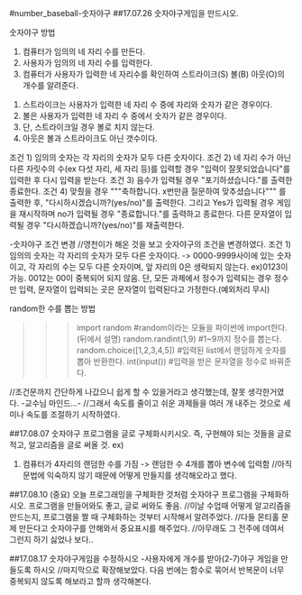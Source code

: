 #number_baseball-숫자야구
##17.07.26
숫자야구게임을 만드시오.

숫자야구 방법
1. 컴퓨터가 임의의 네 자리 수를 만든다.
2. 사용자가 임의의 네 자리 수를 입력한다.
3. 컴퓨터가 사용자가 입력한 네 자리수를 확인하여 스트라이크(S) 볼(B) 아웃(O)의 개수를 알려준다.
 1) 스트라이크는 사용자가 입력한 네 자리 수 중에 자리와 숫자가 같은 경우이다.
 2) 볼은 사용자가 입력한 네 자리 수 중에서 숫자가 같은 경우이다.
 3) 단, 스트라이크일 경우 볼로 치지 않는다.
 4) 아웃은 볼과 스트라이크도 아닌 갯수이다.

조건 1)
임의의 숫자는 각 자리의 숫자가 모두 다른 숫자이다.
조건 2)
네 자리 수가 아닌 다른 자릿수의 수(ex 다섯 자리, 세 자리 등)를 입력할 경우 "입력이 잘못되었습니다"를 입력한 후 다시 입력을 받는다.
조건 3)
음수가 입력될 경우 "포기하셨습니다."를 출력한 종료한다.
조건 4)
맞췄을 경우 """축하합니다.
x번만큼 질문하여 맞추셨습니다"""
를 출력한 후, "다시하시겠습니까?(yes/no)"를 출력한다. 그리고 Yes가 입력될 경우 게임을 재시작하며 no가 입력될 경우 "종료합니다."를 출력하고 종료한다.
다른 문자열이 입력될 경우 "다시하겠습니까?(yes/no)"를 재출력한다.

-숫자야구 조건 변경
//영천이가 해온 것을 보고 숫자야구의 조건을 변경하였다.
조건 1)
임의의 숫자는 각 자리의 숫자가 모두 다른 숫자이다.
-> 0000-9999사이에 있는 숫자이고, 각 자리의 수는 모두 다른 숫자이며, 앞 자리의 0은 생략되지 않는다. ex)0123이 가능. 0012는 00이 중복되어 되지 않음.
단, 모든 과제에서 정수가 입력되는 경우 정수만 입력, 문자열이 입력되는 곳은 문자열이 입력된다고 가정한다.(예외처리 무시)

random한 수를 뽑는 방법
>>>import random #random이라는 모듈을 파이썬에 import한다.(뒤에서 설명)
>>>random.randint(1,9) #1~9까지 정수를 뽑는다.
>>>random.choice([1,2,3,4,5]) #입력된 list에서 랜덤하게 숫자를 뽑아 반환한다.
>>>int(input()) #입력을 받은 문자열을 정수로 바꿔준다.

//조건문까지 간단하게 나갔으니 쉽게 할 수 있을거라고 생각했는데, 잘못 생각한거였다. -교수님 마인드...-
//그래서 속도를 줄이고 쉬운 과제들을 여러 개 내주는 것으로 세미나 속도를 조절하기 시작하였다.

##17.08.07
숫자야구 프로그램을 글로 구체화시키시오.
즉, 구현해야 되는 것들을 글로 적고, 알고리즘을 글로 써올 것.
ex)
1. 컴퓨터가 4자리의 랜덤한 수를 가짐
-> 랜덤한 수 4개를 뽑아 변수에 입력함
//아직 문법에 익숙하지 않기 때문에 어떻게 만들지를 생각해오라고 했다.

##17.08.10
(중요) 오늘 프로그래밍을 구체화한 것처럼 숫자야구 프로그램을 구체화하시오. 프로그램을 만들어와도 좋고, 글로 써와도 좋음.
//이날 수업때 어떻게 알고리즘을 만드는지, 프로그램을 짤 때 구체화하는 것부터 시작해서 알려주었다.
//다들 몬티홀 문제 만든다고 숫자야구를 안해와서 중요표시를 해주었다.
//아무래도 그 전주에 데여서 그런지 하기 싫었나 보다..

##17.08.17
숫자야구게임을 수정하시오
-사용자에게 개수를 받아(2-7)야구 게임을 만들도록 하시오
//마지막으로 확장해보았다. 다음 번에는 함수로 묶어서 반복문이 너무 중복되지 않도록 해보라고 할까 생각해본다.